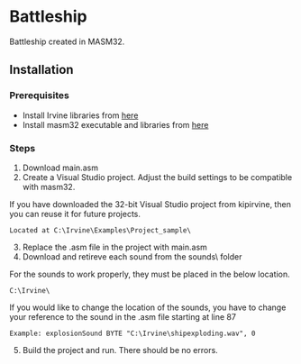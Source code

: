# Battleship
Battleship created in MASM32.

## Installation

### Prerequisites

* Install Irvine libraries from [here](http://kipirvine.com/asm/examples/)
* Install masm32 executable and libraries from [here](http://www.masm32.com/download.htm)

### Steps

1. Download main.asm
2. Create a Visual Studio project. Adjust the build settings to be compatible with masm32.

If you have downloaded the 32-bit Visual Studio project from kipirvine, then you can reuse
it for future projects.
```
Located at C:\Irvine\Examples\Project_sample\
```

3. Replace the .asm file in the project with main.asm
4. Download and retireve each sound from the sounds\ folder

For the sounds to work properly, they must be placed in the below location.
```
C:\Irvine\
```
If you would like to change the location of the sounds, you have to change your reference to the
sound in the .asm file starting at line 87
```
Example: explosionSound BYTE "C:\Irvine\shipexploding.wav", 0
```
5. Build the project and run. There should be no errors.
